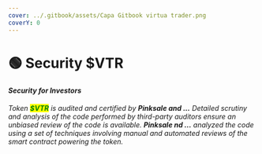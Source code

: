 ```yaml
---
cover: ../.gitbook/assets/Capa Gitbook virtua trader.png
coverY: 0
---
```


# 🟢 Security $VTR

#### _Security for Investors_

_Token <mark style="color:green;">**$VTR**</mark> is audited and certified by **Pinksale and ...**  Detailed scrutiny and analysis of the code performed by third-party auditors ensure an unbiased review of the code is available. **Pinksale nd ...** analyzed the code using a set of techniques involving manual and automated reviews of the smart contract powering the token._
